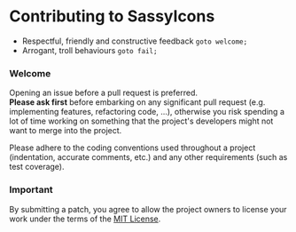 # Contributing to SassyIcons


* Respectful, friendly and constructive feedback `goto welcome;`
* Arrogant, troll behaviours `goto fail;`

### Welcome
Opening an issue before a pull request is preferred.  
**Please ask first** before embarking on any significant pull request (e.g.
implementing features, refactoring code, ...),
otherwise you risk spending a lot of time working on something that the
project's developers might not want to merge into the project.

Please adhere to the coding conventions used throughout a project (indentation,
accurate comments, etc.) and any other requirements (such as test coverage).

### Important
By submitting a patch, you agree to allow the project owners to
license your work under the terms of the [MIT License](LICENSE).
